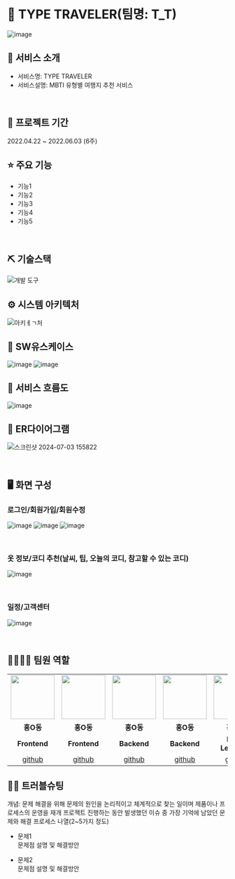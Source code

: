 # 📎 TYPE TRAVELER(팀명: T_T)
![image](https://github.com/2024-SMHRD-DCX-BigData-11/TYPE_TRAVELER/assets/169413217/3f5f7524-17e5-4828-b0ca-8500e6f27bfb)


## 👀 서비스 소개
* 서비스명:  TYPE TRAVELER 
* 서비스설명: MBTI 유형별 여행지 추천 서비스
<br>

## 📅 프로젝트 기간
2022.04.22 ~ 2022.06.03 (6주)
<br>

## ⭐ 주요 기능
* 기능1
* 기능2
* 기능3
* 기능4
* 기능5
<br>

## ⛏ 기술스택
![개발 도구](https://github.com/2024-SMHRD-DCX-BigData-11/TYPE_TRAVELER/assets/169413217/e9abc5aa-d972-434a-af11-077e42a3fcde)

## ⚙ 시스템 아키텍처 
![아키ㅔㄱ처](https://github.com/2024-SMHRD-DCX-BigData-11/TYPE_TRAVELER/assets/169413217/2e5bb22a-572a-4a1f-ba57-5cbeb6eaf747)
<br>

## 📌 SW유스케이스
![image](https://github.com/2024-SMHRD-DCX-BigData-11/TYPE_TRAVELER/assets/169413217/2a911a7f-7d0e-4724-bd11-1ae2185b0203)
![image](https://github.com/2024-SMHRD-DCX-BigData-11/TYPE_TRAVELER/assets/169413217/79a410b8-5586-4d95-938b-d36acd5dff22)
<br>

## 📌 서비스 흐름도
![image](https://github.com/2024-SMHRD-DCX-BigData-11/TYPE_TRAVELER/assets/169413217/86377ad5-da33-4361-8fe0-f3b4f53602a9)
<br>

## 📌 ER다이어그램
![스크린샷 2024-07-03 155822](https://github.com/2024-SMHRD-DCX-BigData-11/TYPE_TRAVELER/assets/169413217/3db6db7c-8b00-4c90-8f42-d946817a6aa3)

<br>

## 🖥 화면 구성

### 로그인/회원가입/회원수정
![image](https://github.com/2024-SMHRD-DCX-BigData-11/TYPE_TRAVELER/assets/169413217/53705d30-04b5-4c4d-b84b-731762fce1f9)
![image](https://github.com/2024-SMHRD-DCX-BigData-11/TYPE_TRAVELER/assets/169413217/78061f4b-b272-405c-968f-8c8e852ad8b1)
![image](https://github.com/2024-SMHRD-DCX-BigData-11/TYPE_TRAVELER/assets/169413217/46a3116a-fcfe-44e1-a94e-16fd42b84230)

<br>

### 옷 정보/코디 추천(날씨, 팁, 오늘의 코디, 참고할 수 있는 코디)
![image](https://github.com/2024-SMHRD-DCX-BigData-11/TYPE_TRAVELER/assets/169413217/f849c40e-4d85-4b7d-9115-4543207d8c72)

<br>

### 일정/고객센터
![image](https://github.com/2024-SMHRD-DCX-BigData-11/TYPE_TRAVELER/assets/169413217/527279e4-2ee3-4fc4-aff0-81c2b1328fe0)

<br>

## 👨‍👩‍👦‍👦 팀원 역할
<table>
  <tr>
    <td align="center"><img src="https://item.kakaocdn.net/do/fd49574de6581aa2a91d82ff6adb6c0115b3f4e3c2033bfd702a321ec6eda72c" width="100" height="100"/></td>
    <td align="center"><img src="https://mb.ntdtv.kr/assets/uploads/2019/01/Screen-Shot-2019-01-08-at-4.31.55-PM-e1546932545978.png" width="100" height="100"/></td>
    <td align="center"><img src="https://mblogthumb-phinf.pstatic.net/20160127_177/krazymouse_1453865104404DjQIi_PNG/%C4%AB%C4%AB%BF%C0%C7%C1%B7%BB%C1%EE_%B6%F3%C0%CC%BE%F0.png?type=w2" width="100" height="100"/></td>
    <td align="center"><img src="https://i.pinimg.com/236x/ed/bb/53/edbb53d4f6dd710431c1140551404af9.jpg" width="100" height="100"/></td>
    <td align="center"><img src="https://pbs.twimg.com/media/B-n6uPYUUAAZSUx.png" width="100" height="100"/></td>
  </tr>
  <tr>
    <td align="center"><strong>홍O동</strong></td>
    <td align="center"><strong>홍O동</strong></td>
    <td align="center"><strong>홍O동</strong></td>
    <td align="center"><strong>홍O동</strong></td>
    <td align="center"><strong>홍O동</strong></td>
  </tr>
  <tr>
    <td align="center"><b>Frontend</b></td>
    <td align="center"><b>Frontend</b></td>
    <td align="center"><b>Backend</b></td>
    <td align="center"><b>Backend</b></td>
    <td align="center"><b>Deep Learning</b></td>
  </tr>
  <tr>
    <td align="center"><a href="https://github.com/자신의username작성해주세요" target='_blank'>github</a></td>
    <td align="center"><a href="https://github.com/자신의username작성해주세요" target='_blank'>github</a></td>
    <td align="center"><a href="https://github.com/자신의username작성해주세요" target='_blank'>github</a></td>
    <td align="center"><a href="https://github.com/자신의username작성해주세요" target='_blank'>github</a></td>
    <td align="center"><a href="https://github.com/자신의username작성해주세요" target='_blank'>github</a></td>
  </tr>
</table>

## 🤾‍♂️ 트러블슈팅
개념: 문제 해결을 위해 문제의 원인을 논리적이고 체계적으로 찾는 일이며 제품이나 프로세스의 운영을 재개
프로젝트 진행하는 동안 발생했던 이슈 중 가장 기억에 남았던 문제와 해결 프로세스 나열(2~5가지 정도)
  
* 문제1<br>
 문제점 설명 및 해결방안
 
* 문제2<br>
 문제점 설명 및 해결방안
